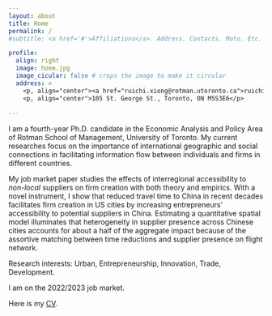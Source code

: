 ```yaml
---
layout: about
title: Home
permalink: /
#subtitle: <a href='#'>Affiliations</a>. Address. Contacts. Moto. Etc.

profile:
  align: right
  image: home.jpg
  image_cicular: false # crops the image to make it circular
  address: >
    <p, align="center"><a href="ruichi.xiong@rotman.utoronto.ca">ruichi.xiong@rotman.utoronto.ca</a> </p>
    <p, align="center">105 St. George St., Toronto, ON M5S3E6</p>
    
---
```


I am a fourth-year Ph.D. candidate in the Economic Analysis and Policy Area of Rotman School of Management, University of Toronto. My current researches focus on the importance of international geographic and social connections in facilitating information flow between individuals and firms in different countries. 

My job market paper studies the effects of interregional accessibility to *non-local* suppliers on firm creation with both theory and empirics. With a novel instrument, I show that reduced travel time to China in recent decades facilitates firm creation in US cities by increasing entrepreneurs' accessibility to potential suppliers in China. Estimating a quantitative spatial model illuminates that heterogeneity in supplier presence across Chinese cities accounts for about a half of the aggregate impact because of the assortive matching between time reductions and supplier presence on flight network.

Research interests: Urban, Entrepreneurship, Innovation, Trade, Development.

I am on the 2022/2023 job market.

Here is my <a href="{{ site.url }}/assets/pdf/cv.pdf" target="_blank">CV</a>.
